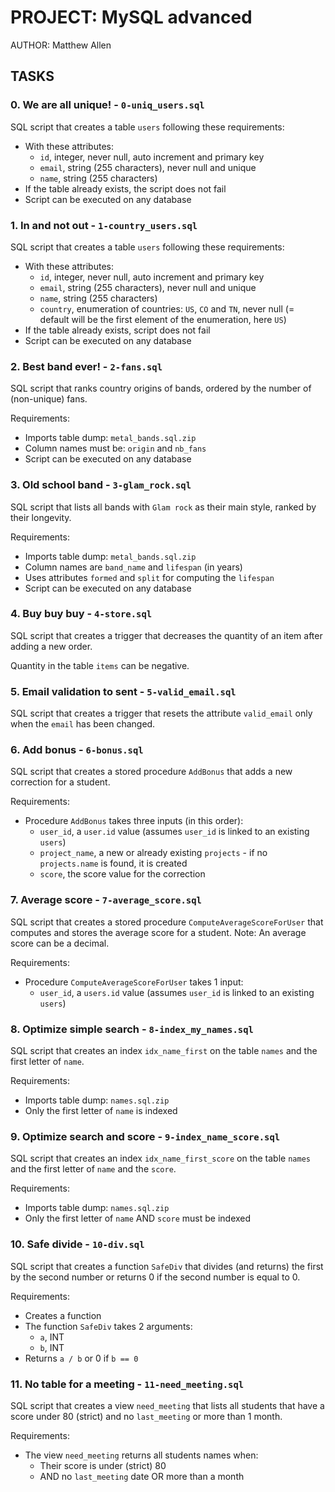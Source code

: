 # PROJECT: MySQL advanced

AUTHOR: Matthew Allen

## TASKS

### 0. We are all unique! - `0-uniq_users.sql`

SQL script that creates a table `users` following these requirements:

* With these attributes:
  * `id`, integer, never null, auto increment and primary key
  * `email`, string (255 characters), never null and unique
  * `name`, string (255 characters)
* If the table already exists, the script does not fail
* Script can be executed on any database

### 1. In and not out - `1-country_users.sql`

SQL script that creates a table `users` following these requirements:

* With these attributes:
  * `id`, integer, never null, auto increment and primary key
  * `email`, string (255 characters), never null and unique
  * `name`, string (255 characters)
  * `country`, enumeration of countries: `US`, `CO` and `TN`, never null (= default will be the first element of the enumeration, here `US`)
* If the table already exists, script does not fail
* Script can be executed on any database

### 2. Best band ever! - `2-fans.sql`

SQL script that ranks country origins of bands, ordered by the number of (non-unique) fans.

Requirements:

* Imports table dump: `metal_bands.sql.zip`
* Column names must be: `origin` and `nb_fans`
* Script can be executed on any database

### 3. Old school band - `3-glam_rock.sql`

SQL script that lists all bands with `Glam rock` as their main style, ranked by their longevity.

Requirements:

* Imports table dump: `metal_bands.sql.zip`
* Column names are `band_name` and `lifespan` (in years)
* Uses attributes `formed` and `split` for computing the `lifespan`
* Script can be executed on any database

### 4. Buy buy buy - `4-store.sql`

SQL script that creates a trigger that decreases the quantity of an item after adding a new order.

Quantity in the table `items` can be negative.

### 5. Email validation to sent - `5-valid_email.sql`

SQL script that creates a trigger that resets the attribute `valid_email` only when the `email` has been changed.

### 6. Add bonus - `6-bonus.sql`

SQL script that creates a stored procedure `AddBonus` that adds a new correction for a student.

Requirements:

* Procedure `AddBonus` takes three inputs (in this order):
  * `user_id`, a `user.id` value (assumes `user_id` is linked to an existing `users`)
  * `project_name`, a new or already existing `projects` - if no `projects.name` is found, it is created
  * `score`, the score value for the correction

### 7. Average score - `7-average_score.sql`

SQL script that creates a stored procedure `ComputeAverageScoreForUser` that computes and stores the average score for a student.  Note: An average score can be a decimal.

Requirements:

* Procedure `ComputeAverageScoreForUser` takes 1 input:
  * `user_id`, a `users.id` value (assumes `user_id` is linked to an existing `users`)

### 8. Optimize simple search - `8-index_my_names.sql`

SQL script that creates an index `idx_name_first` on the table `names` and the first letter of `name`.

Requirements:

* Imports table dump: `names.sql.zip`
* Only the first letter of `name` is indexed

### 9. Optimize search and score - `9-index_name_score.sql`

SQL script that creates an index `idx_name_first_score` on the table `names` and the first letter of `name` and the `score`.

Requirements:

* Imports table dump: `names.sql.zip`
* Only the first letter of `name` AND `score` must be indexed

### 10. Safe divide - `10-div.sql`

SQL script that creates a function `SafeDiv` that divides (and returns) the first by the second number or returns 0 if the second number is equal to 0.

Requirements:

* Creates a function
* The function `SafeDiv` takes 2 arguments:
  * `a`, INT
  * `b`, INT
* Returns `a / b` or 0 if `b == 0`

### 11. No table for a meeting - `11-need_meeting.sql`

SQL script that creates a view `need_meeting` that lists all students that have a score under 80 (strict) and no `last_meeting` or more than 1 month.

Requirements:

* The view `need_meeting` returns all students names when:
  * Their score is under (strict) 80
  * AND no `last_meeting` date OR more than a month
